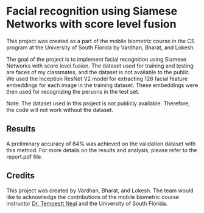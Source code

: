 # Facial recognition using Siamese Networks with score level fusion
This project was created as a part of the mobile biometric course in the CS program at the University of South Florida by Vardhan, Bharat, and Lokesh.

The goal of the project is to implement facial recognition using Siamese Networks with score level fusion. The dataset used for training and testing are faces of my classmates, and the dataset is not available to the public. We used the Inception ResNet V2 model for extracting 128 facial feature embeddings for each image in the training dataset. These embeddings were then used for recognizing the persons in the test set.

Note: The dataset used in this project is not publicly available. Therefore, the code will not work without the dataset.


## Results
A preliminary accuracy of 84% was achieved on the validation dataset with this method. For more details on the results and analysis, please refer to the report.pdf file.

## Credits
This project was created by Vardhan, Bharat, and Lokesh. The team would like to acknowledge the contributions of the mobile biometric course instructor [Dr. Tempestt Neal]([https://github.com/tempestt-neal]) and the University of South Florida.



